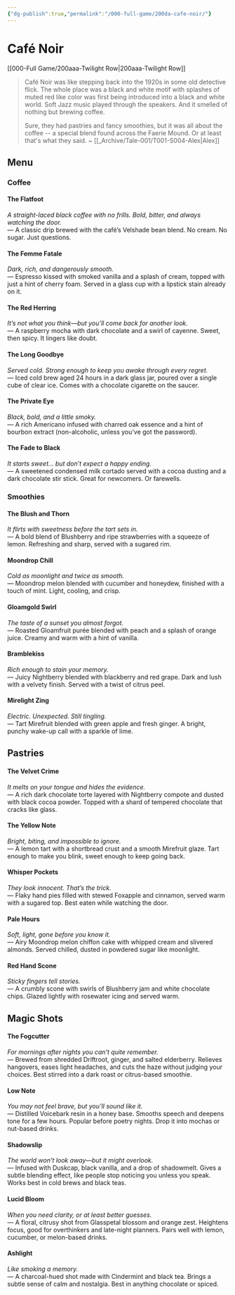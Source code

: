 ```yaml
---
{"dg-publish":true,"permalink":"/000-full-game/200da-cafe-noir/"}
---
```


# Café Noir
[[000-Full Game/200aaa-Twilight Row\|200aaa-Twilight Row]]

> Café Noir was like stepping back into the 1920s in some old detective flick. The whole place was a black and white motif with splashes of muted red like color was first being introduced into a black and white world. Soft Jazz music played through the speakers. And it smelled of nothing but brewing coffee. 
> 
> Sure, they had pastries and fancy smoothies, but it was all about the coffee -- a special blend found across the Faerie Mound. Or at least that's what they said.
> ~ [[_Archive/Tale-001/T001-S004-Alex\|Alex]]

## Menu

### Coffee

#### The Flatfoot

_A straight-laced black coffee with no frills. Bold, bitter, and always watching the door._  
— A classic drip brewed with the café’s Velshade bean blend. No cream. No sugar. Just questions.

#### The Femme Fatale

_Dark, rich, and dangerously smooth._  
— Espresso kissed with smoked vanilla and a splash of cream, topped with just a hint of cherry foam. Served in a glass cup with a lipstick stain already on it.

#### The Red Herring

_It’s not what you think—but you’ll come back for another look._  
— A raspberry mocha with dark chocolate and a swirl of cayenne. Sweet, then spicy. It lingers like doubt.

#### The Long Goodbye

_Served cold. Strong enough to keep you awake through every regret._  
— Iced cold brew aged 24 hours in a dark glass jar, poured over a single cube of clear ice. Comes with a chocolate cigarette on the saucer.

#### The Private Eye

_Black, bold, and a little smoky._  
— A rich Americano infused with charred oak essence and a hint of bourbon extract (non-alcoholic, unless you’ve got the password).

#### The Fade to Black

_It starts sweet… but don’t expect a happy ending._  
— A sweetened condensed milk cortado served with a cocoa dusting and a dark chocolate stir stick. Great for newcomers. Or farewells.

### Smoothies

#### The Blush and Thorn

_It flirts with sweetness before the tart sets in._  
— A bold blend of Blushberry and ripe strawberries with a squeeze of lemon. Refreshing and sharp, served with a sugared rim.

#### Moondrop Chill

_Cold as moonlight and twice as smooth._  
— Moondrop melon blended with cucumber and honeydew, finished with a touch of mint. Light, cooling, and crisp.

#### Gloamgold Swirl

_The taste of a sunset you almost forgot._  
— Roasted Gloamfruit purée blended with peach and a splash of orange juice. Creamy and warm with a hint of vanilla.

#### Bramblekiss

_Rich enough to stain your memory._  
— Juicy Nightberry blended with blackberry and red grape. Dark and lush with a velvety finish. Served with a twist of citrus peel.

#### Mirelight Zing

_Electric. Unexpected. Still tingling._  
— Tart Mirefruit blended with green apple and fresh ginger. A bright, punchy wake-up call with a sparkle of lime.

## Pastries

#### The Velvet Crime

_It melts on your tongue and hides the evidence._  
— A rich dark chocolate torte layered with Nightberry compote and dusted with black cocoa powder. Topped with a shard of tempered chocolate that cracks like glass.

#### The Yellow Note

_Bright, biting, and impossible to ignore._  
— A lemon tart with a shortbread crust and a smooth Mirefruit glaze. Tart enough to make you blink, sweet enough to keep going back.

#### Whisper Pockets

_They look innocent. That’s the trick._  
— Flaky hand pies filled with stewed Foxapple and cinnamon, served warm with a sugared top. Best eaten while watching the door.

#### Pale Hours

_Soft, light, gone before you know it._  
— Airy Moondrop melon chiffon cake with whipped cream and slivered almonds. Served chilled, dusted in powdered sugar like moonlight.

#### Red Hand Scone

_Sticky fingers tell stories._  
— A crumbly scone with swirls of Blushberry jam and white chocolate chips. Glazed lightly with rosewater icing and served warm.

## Magic Shots

#### The Fogcutter

_For mornings after nights you can't quite remember._  
— Brewed from shredded Driftroot, ginger, and salted elderberry. Relieves hangovers, eases light headaches, and cuts the haze without judging your choices. Best stirred into a dark roast or citrus-based smoothie.

#### Low Note

_You may not feel brave, but you’ll sound like it._  
— Distilled Voicebark resin in a honey base. Smooths speech and deepens tone for a few hours. Popular before poetry nights. Drop it into mochas or nut-based drinks.

#### Shadowslip

_The world won’t look away—but it might overlook._  
— Infused with Duskcap, black vanilla, and a drop of shadowmelt. Gives a subtle blending effect, like people stop noticing you unless you speak. Works best in cold brews and black teas.

#### Lucid Bloom

_When you need clarity, or at least better guesses._  
— A floral, citrusy shot from Glasspetal blossom and orange zest. Heightens focus, good for overthinkers and late-night planners. Pairs well with lemon, cucumber, or melon-based drinks.

#### Ashlight

_Like smoking a memory._  
— A charcoal-hued shot made with Cindermint and black tea. Brings a subtle sense of calm and nostalgia. Best in anything chocolate or spiced.